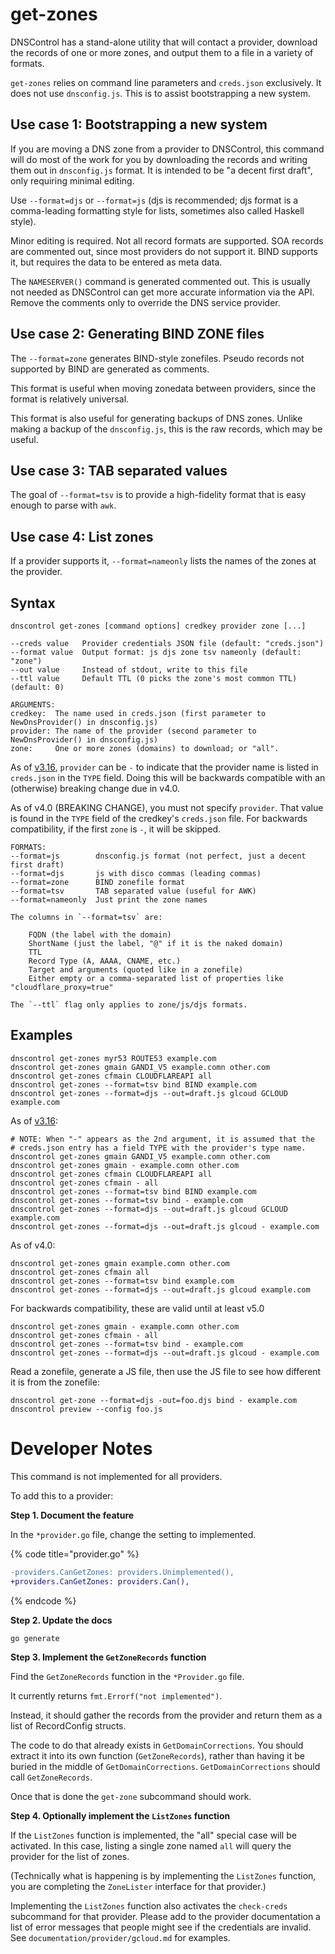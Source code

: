 # get-zones

DNSControl has a stand-alone utility that will contact a provider,
download the records of one or more zones, and output them to a file
in a variety of formats.

`get-zones` relies on command line parameters and `creds.json`
exclusively.  It does not use `dnsconfig.js`. This is to assist
bootstrapping a new system.

## Use case 1: Bootstrapping a new system

If you are moving a DNS zone from a provider to DNSControl, this
command will do most of the work for you by downloading the records
and writing them out in `dnsconfig.js` format. It is intended to be
"a decent first draft", only requiring minimal editing.

Use `--format=djs` or `--format=js` (djs is recommended; djs format is a
comma-leading formatting style for lists, sometimes also called Haskell style).

Minor editing is required. Not all record formats are supported.
SOA records are commented out, since most providers do not support it.
BIND supports it, but requires the data to be entered as meta data.

The `NAMESERVER()` command is generated commented out. This is usually
not needed as DNSControl can get more accurate information via the
API. Remove the comments only to override the DNS service provider.

## Use case 2: Generating BIND ZONE files

The `--format=zone` generates BIND-style zonefiles. Pseudo records not
supported by BIND are generated as comments.

This format is useful when moving zonedata between providers, since
the format is relatively universal.

This format is also useful for generating backups of DNS zones. Unlike
making a backup of the `dnsconfig.js`, this is the raw records, which
may be useful.

## Use case 3: TAB separated values

The goal of `--format=tsv` is to provide a high-fidelity format that is easy
enough to parse with `awk`.

## Use case 4: List zones

If a provider supports it, `--format=nameonly` lists the names of the
zones at the provider.


## Syntax

```shell
dnscontrol get-zones [command options] credkey provider zone [...]

--creds value   Provider credentials JSON file (default: "creds.json")
--format value  Output format: js djs zone tsv nameonly (default: "zone")
--out value     Instead of stdout, write to this file
--ttl value     Default TTL (0 picks the zone's most common TTL) (default: 0)

ARGUMENTS:
credkey:  The name used in creds.json (first parameter to NewDnsProvider() in dnsconfig.js)
provider: The name of the provider (second parameter to NewDnsProvider() in dnsconfig.js)
zone:     One or more zones (domains) to download; or "all".
```

As of [v3.16](v316.md), `provider` can be `-` to indicate that the provider name is listed in `creds.json` in the `TYPE` field. Doing this will be backwards compatible with an (otherwise) breaking change due in v4.0.

As of v4.0 (BREAKING CHANGE), you must not specify `provider`.  That value is found in the `TYPE` field of the credkey's `creds.json` file.  For backwards compatibility, if the first `zone` is `-`, it will be skipped.

```shell
FORMATS:
--format=js        dnsconfig.js format (not perfect, just a decent first draft)
--format=djs       js with disco commas (leading commas)
--format=zone      BIND zonefile format
--format=tsv       TAB separated value (useful for AWK)
--format=nameonly  Just print the zone names

The columns in `--format=tsv` are:

    FQDN (the label with the domain)
    ShortName (just the label, "@" if it is the naked domain)
    TTL
    Record Type (A, AAAA, CNAME, etc.)
    Target and arguments (quoted like in a zonefile)
    Either empty or a comma-separated list of properties like "cloudflare_proxy=true"

The `--ttl` flag only applies to zone/js/djs formats.
```

## Examples

```shell
dnscontrol get-zones myr53 ROUTE53 example.com
dnscontrol get-zones gmain GANDI_V5 example.comn other.com
dnscontrol get-zones cfmain CLOUDFLAREAPI all
dnscontrol get-zones --format=tsv bind BIND example.com
dnscontrol get-zones --format=djs --out=draft.js glcoud GCLOUD example.com
```

As of [v3.16](v316.md):

```shell
# NOTE: When "-" appears as the 2nd argument, it is assumed that the
# creds.json entry has a field TYPE with the provider's type name.
dnscontrol get-zones gmain GANDI_V5 example.comn other.com
dnscontrol get-zones gmain - example.comn other.com
dnscontrol get-zones cfmain CLOUDFLAREAPI all
dnscontrol get-zones cfmain - all
dnscontrol get-zones --format=tsv bind BIND example.com
dnscontrol get-zones --format=tsv bind - example.com
dnscontrol get-zones --format=djs --out=draft.js glcoud GCLOUD example.com
dnscontrol get-zones --format=djs --out=draft.js glcoud - example.com
```

As of v4.0:

```shell
dnscontrol get-zones gmain example.comn other.com
dnscontrol get-zones cfmain all
dnscontrol get-zones --format=tsv bind example.com
dnscontrol get-zones --format=djs --out=draft.js glcoud example.com
```

For backwards compatibility, these are valid until at least v5.0

```shell
dnscontrol get-zones gmain - example.comn other.com
dnscontrol get-zones cfmain - all
dnscontrol get-zones --format=tsv bind - example.com
dnscontrol get-zones --format=djs --out=draft.js glcoud - example.com
```

Read a zonefile, generate a JS file, then use the JS file to see how
different it is from the zonefile:

```shell
dnscontrol get-zone --format=djs -out=foo.djs bind - example.com
dnscontrol preview --config foo.js
```

# Developer Notes

This command is not implemented for all providers.

To add this to a provider:

**Step 1. Document the feature**

In the `*provider.go` file, change the setting to implemented.

{% code title="provider.go" %}
```diff
-providers.CanGetZones: providers.Unimplemented(),
+providers.CanGetZones: providers.Can(),
```
{% endcode %}

**Step 2. Update the docs**

```shell
go generate
```

**Step 3. Implement the `GetZoneRecords` function**

Find the `GetZoneRecords` function in the `*Provider.go` file.

It currently returns `fmt.Errorf("not implemented")`.

Instead, it should gather the records from the provider
and return them as a list of RecordConfig structs.

The code to do that already exists in `GetDomainCorrections`.
You should extract it into its own function (`GetZoneRecords`), rather
than having it be buried in the middle of `GetDomainCorrections`.
`GetDomainCorrections` should call `GetZoneRecords`.

Once that is done the `get-zone` subcommand should work.

**Step 4. Optionally implement the `ListZones` function**

If the `ListZones` function is implemented, the "all" special case
will be activated.  In this case, listing a single zone named `all`
will query the provider for the list of zones.

(Technically what is happening is by implementing the `ListZones`
function, you are completing the `ZoneLister` interface for that
provider.)

Implementing the `ListZones` function also activates the `check-creds`
subcommand for that provider. Please add to the provider documentation
a list of error messages that people might see if the credentials are
invalid.  See `documentation/provider/gcloud.md` for examples.
